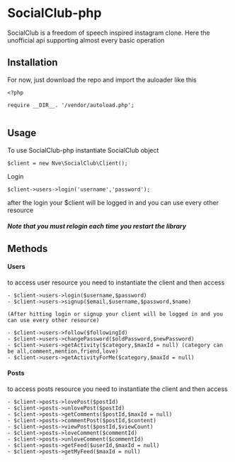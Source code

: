 # SocialClub-php 

SocialClub is a freedom of speech inspired instagram clone.
Here the unofficial api supporting almost every basic operation

## Installation

For now, just download the repo and import the auloader like this

```
<?php

require __DIR__. '/vendor/autoload.php';


```


## Usage

To use SocialClub-php instantiate SocialClub object

```
$client = new Nve\SocialClub\Client();
```

Login

```
$client->users->login('username','password');
```

after the login your $client will be logged in and you can use every other resource

##### Note that you must relogin each time you restart the library

## Methods


#### Users

to access user resource you need to instantiate the client and then access


```
- $client->users->login($username,$password)
- $client->users->signup($email,$username,$password,$name)

(After hitting login or signup your client will be logged in and you can use every other resource)

- $client->users->follow($followingId)
- $client->users->changePassword($oldPassword,$newPassword)
- $client->users->getActivity($category,$maxId = null) (category can be all,comment,mention,friend,love)
- $client->users->getActivityForMe($category,$maxId = null)
```

#### Posts

to access posts resource you need to instantiate the client and then access


```
- $client->posts->lovePost($postId)
- $client->posts->unlovePost($postId)
- $client->posts->getComments($postId,$maxId = null)
- $client->posts->commentPost($postId,$content)
- $client->posts->viewPost($postId,$viewCount)
- $client->posts->loveComment($commentId)
- $client->posts->unloveComment($commentId)
- $client->posts->getFeed($userId,$maxId = null)
- $client->posts->getMyFeed($maxId = null)

```
